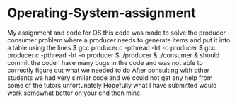 # Operating-System-assignment
My assignment and code for OS
this code was made to solve the producer consumer problem 
where a  producer needs to generate items and put it into a table
using the lines
$ gcc producer.c -pthread -lrt -o producer
$ gcc producer.c -pthread -lrt -o producer
$ ./producer & ./consumer &
 should commit the code
I have many bugs in the code and was not able to correctly figure out what we needed to do
After consulting  with other students we had very similar code and we could not get any help from some of the tutors unfortunately
Hopefully what I have submitted would work somewhat better on your end then mine.
